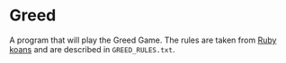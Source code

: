 # Greed

A program that will play the Greed Game. The rules are taken from [Ruby koans](http://rubykoans.com/) and are described in `GREED_RULES.txt`.
